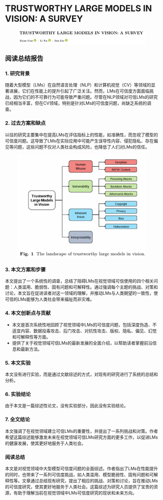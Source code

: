 # TRUSTWORTHY LARGE MODELS IN VISION: A SURVEY

<figure><img src="../.gitbook/assets/image (2) (1) (1) (1) (1) (1) (1) (1) (1) (1) (1) (1) (1) (1) (1) (1) (1) (1) (1) (1) (1) (1) (1) (1) (1) (1) (1) (1) (1) (1) (1) (1) (1) (1) (1) (1) (1) (1) (1) (1) (1) (1).png" alt=""><figcaption></figcaption></figure>

## 阅读总结报告

### 1. 研究背景

随着大型模型（LMs）在自然语言处理（NLP）和计算机视觉（CV）等领域的显著进展，它们在性能上的提升引起了广泛关注。然而，LMs在可信度方面面临挑战，因为它们的不可靠行为可能导致严重问题。尽管在NLP领域对可信LMs的研究已经相当丰富，但在CV领域，特别是针对LMs的可信度问题，尚缺乏系统的调查。

### 2. 过去方案和缺点

以往的研究主要集中在提高LMs在评估指标上的性能，如准确性，而忽视了模型的可信度问题。这导致了LMs在实际应用中可能产生误导性内容、侵犯隐私、存在偏见等问题，这些问题不仅对人类社会构成风险，也降低了人们对LMs的信任。

<figure><img src="../.gitbook/assets/image (3) (1) (1) (1) (1) (1) (1) (1) (1) (1) (1) (1) (1) (1) (1) (1) (1) (1) (1) (1) (1) (1) (1) (1) (1) (1) (1) (1) (1) (1) (1) (1) (1) (1) (1).png" alt=""><figcaption></figcaption></figure>

### 3. 本文方案和步骤

本文提出了一个系统性的调查，总结了阻碍LMs在视觉领域可信使用的四个相关问题：人类滥用、脆弱性、固有问题和可解释性。通过强调每个主题的挑战、对策和讨论，本文旨在促进读者对这一领域的理解，并推动LMs与人类期望的一致性，使可信的LMs能够为人类社会带来福祉而非灾难。

### 4. 本文创新点与贡献

* 本文是首次系统性地回顾了视觉领域中LMs的可信度问题，包括深度伪造、不适宜内容、数据投毒攻击、后门攻击、对抗性攻击、版权、隐私、偏见、幻觉和可解释性等方面。
* 提供了关于视觉领域可信LMs的最新发展的全面介绍，以帮助读者掌握前沿信息和最新方法。

### 5. 本文实验

本文没有进行实验，而是通过文献综述的方式，对现有的研究进行了系统的总结和分析。

### 6. 实验结论

由于本文是一篇综述性论文，没有实验部分，因此没有实验结论。

### 7. 全文结论

本文强调了在视觉领域建立可信LMs的重要性，并提出了一系列挑战和对策。作者希望这篇综述能够激发未来在视觉领域可信LMs研究方面的更多工作，以促进LMs的健康发展，使其更好地服务于人类社会。

### 阅读总结

本文是对视觉领域中大型模型可信度问题的全面综述。作者指出了LMs在性能提升的同时，也带来了一系列可信度挑战，如人类滥用、模型脆弱性、固有问题和可解释性等。文章通过总结现有研究，提出了相应的挑战、对策和讨论，旨在推动LMs的可信度研究，使其更好地服务于人类社会。这篇综述为研究人员提供了宝贵的资源，有助于理解当前在视觉领域中LMs可信度研究的现状和未来方向。

